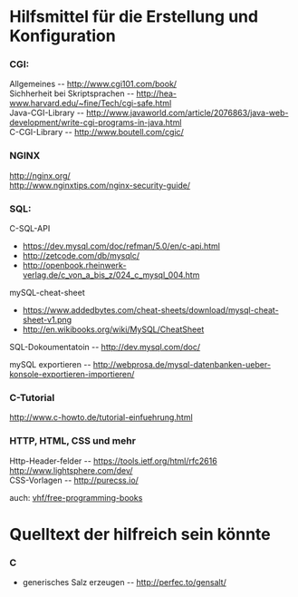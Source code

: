 # Hilfsmittel für die Erstellung und Konfiguration

### CGI:
Allgemeines -- http://www.cgi101.com/book/  
Sichherheit bei Skriptsprachen -- http://hea-www.harvard.edu/~fine/Tech/cgi-safe.html  
Java-CGI-Library -- http://www.javaworld.com/article/2076863/java-web-development/write-cgi-programs-in-java.html  
C-CGI-Library -- http://www.boutell.com/cgic/

### NGINX
http://nginx.org/  
http://www.nginxtips.com/nginx-security-guide/

### SQL:
C-SQL-API
* https://dev.mysql.com/doc/refman/5.0/en/c-api.html  
* http://zetcode.com/db/mysqlc/  
* http://openbook.rheinwerk-verlag.de/c_von_a_bis_z/024_c_mysql_004.htm  

mySQL-cheat-sheet
* https://www.addedbytes.com/cheat-sheets/download/mysql-cheat-sheet-v1.png
* http://en.wikibooks.org/wiki/MySQL/CheatSheet

SQL-Dokoumentatoin -- http://dev.mysql.com/doc/  

mySQL exportieren -- http://webprosa.de/mysql-datenbanken-ueber-konsole-exportieren-importieren/

### C-Tutorial
http://www.c-howto.de/tutorial-einfuehrung.html  

### HTTP, HTML, CSS und mehr
Http-Header-felder -- https://tools.ietf.org/html/rfc2616
http://www.lightsphere.com/dev/  
CSS-Vorlagen -- http://purecss.io/  

auch: [vhf/free-programming-books](https://github.com/vhf/free-programming-books)  


# Quelltext der hilfreich sein könnte  

### C
* generisches Salz erzeugen -- http://perfec.to/gensalt/
